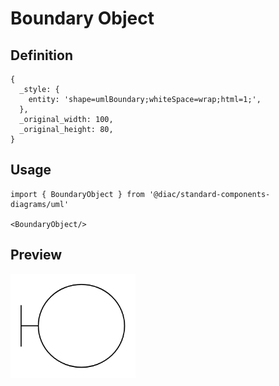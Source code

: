 # Boundary Object

## Definition

```
{
  _style: { 
    entity: 'shape=umlBoundary;whiteSpace=wrap;html=1;',
  },
  _original_width: 100,
  _original_height: 80,
}
```

## Usage

```
import { BoundaryObject } from '@diac/standard-components-diagrams/uml'

<BoundaryObject/>
```

## Preview

<img src="./boundary-object.png" width="200"/>
